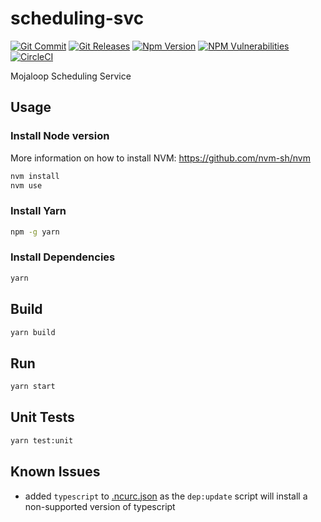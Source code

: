 # scheduling-svc

[![Git Commit](https://img.shields.io/github/last-commit/mojaloop/scheduling-bc.svg?style=flat)](https://github.com/mojaloop/scheduling-bc/commits/master)
[![Git Releases](https://img.shields.io/github/release/mojaloop/scheduling-bc.svg?style=flat)](https://github.com/mojaloop/scheduling-bc/releases)
[![Npm Version](https://img.shields.io/npm/v/@mojaloop-poc/scheduling-bc.svg?style=flat)](https://www.npmjs.com/package/@mojaloop-poc/scheduling-bc)
[![NPM Vulnerabilities](https://img.shields.io/snyk/vulnerabilities/npm/@mojaloop/scheduling-bc.svg?style=flat)](https://www.npmjs.com/package/@mojaloop-poc/scheduling-bc)
[![CircleCI](https://circleci.com/gh/mojaloop/scheduling-bc.svg?style=svg)](https://circleci.com/gh/mojaloop/scheduling-bc)

Mojaloop Scheduling Service

## Usage

### Install Node version

More information on how to install NVM: https://github.com/nvm-sh/nvm

```bash
nvm install
nvm use
```

### Install Yarn

```bash
npm -g yarn
```

### Install Dependencies

```bash
yarn
```

## Build

```bash
yarn build
```

## Run

```bash
yarn start
```

## Unit Tests

```bash
yarn test:unit
```

## Known Issues

- added `typescript` to [.ncurc.json](./.ncurc.json) as the `dep:update` script will install a non-supported version of typescript
